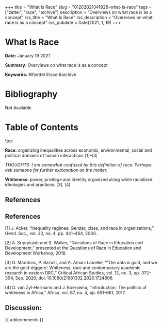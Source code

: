+++
title = "What Is Race"
slug = "01202021041928-what-is-race"
tags = ["zettel", "race", "archive"]
description = "Overviews on what race is as a concept"
rss_title = "What Is Race"
rss_description = "Overviews on what race is as a concept"
rss_pubdate = Date(2021, 1, 19)
+++



What Is Race
=========

**Date:** January 19 2021

**Summary:** Overviews on what race is as a concept

**Keywords:** ##zettel #race #archive

Bibliography
==========

Not Available

Table of Contents
=========

\toc

**Race:** organizing inequalities across economic, environmental, social and political domains of human interactions [1]–[3]

*THOUGHTS: I am somewhat confused by this definition of race. Perhaps ask someone for further explanation on the matter.*

**Whiteness:** power, privilege and identity organized along white racialized ideologies and practices. [3], [4]

## References

## References

[1] J. Acker, “Inequality regimes: Gender, class, and race in organizations,” Gend. Soc., vol. 20, no. 4, pp. 441–464, 2006.

[2] A. Sriprakash and S. Walker, “Questions of Race in Education and Development,” presented at the Questions of Race in Education and Development Workshop, 2018.

[3] G. Marchais, P. Bazuzi, and A. Amani Lameke, “‘The data is gold, and we are the gold-diggers’: Whiteness, race and contemporary academic research in eastern DRC,” Critical African Studies, vol. 12, no. 3, pp. 372–394, Sep. 2020, doi: 10.1080/21681392.2020.1724806.

[4] D. van Zyl-Hermann and J. Boersema, “Introduction: The politics of whiteness in Africa,” Africa, vol. 87, no. 4, pp. 651–661, 2017.
## Discussion: 

{{ addcomments }}
